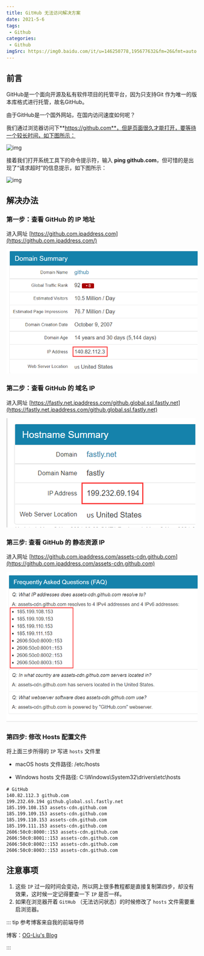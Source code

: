 ```yaml
---
title: GitHub 无法访问解决方案
date: 2021-5-6
tags:
 - Github
categories:
 - Github
imgSrc: https://img0.baidu.com/it/u=146250778,195677632&fm=26&fmt=auto
---
```

## 前言

GitHub是一个面向开源及私有软件项目的托管平台，因为只支持Git 作为唯一的版本库格式进行托管，故名GitHub。

由于GitHub是一个国外网站，在国内访问速度如何呢？

我们通过浏览器访问下**https://github.com**，但是页面很久才能打开，要等待一个较长时间，如下图所示：

![img](https://t10.baidu.com/it/u=2785834992,1999419868&fm=173&app=25&f=JPEG?w=639&h=341&s=58A43D720B2345240CD5C1DA0000C0B2)

接着我们打开系统工具下的命令提示符，输入 **ping github.com**，但可惜的是出现了“请求超时”的信息提示，如下图所示：

![img](https://t12.baidu.com/it/u=1203856823,3048098343&fm=173&app=25&f=JPEG?w=640&h=324&s=837471821DCA3F454050B407000080C3)

## 解决办法

### 第一步：查看 GitHub 的 IP 地址

进入网址 [https://github.com.ipaddress.com](https://github.com.ipaddress.com/)

![](https://github.com/anderkl/image-host/blob/master/image-20211108133927058.png?raw=true)

### 第二步：查看 GitHub 的 域名 IP

进入网址 [https://fastly.net.ipaddress.com/github.global.ssl.fastly.net](https://fastly.net.ipaddress.com/github.global.ssl.fastly.net)

![](https://github.com/anderkl/image-host/blob/master/image-20211108134027411.png?raw=true)

### 第三步: 查看 GitHub 的 静态资源 IP

进入网址 [https://github.com.ipaddress.com/assets-cdn.github.com](https://github.com.ipaddress.com/assets-cdn.github.com)

![](https://github.com/anderkl/image-host/blob/master/image-20211108134125425.png?raw=true)

### 第四步: 修改 Hosts 配置文件

将上面三步所得的 `IP` 写进 `hosts` 文件里

- macOS hosts 文件路径: /etc/hosts

- Windows hosts 文件路径: C:\Windows\System32\drivers\etc\hosts

```
# GitHub
140.82.112.3 github.com
199.232.69.194 github.global.ssl.fastly.net
185.199.108.153 assets-cdn.github.com
185.199.109.153 assets-cdn.github.com
185.199.110.153 assets-cdn.github.com
185.199.111.153 assets-cdn.github.com
2606:50c0:8000::153 assets-cdn.github.com
2606:50c0:8001::153 assets-cdn.github.com
2606:50c0:8002::153 assets-cdn.github.com
2606:50c0:8003::153 assets-cdn.github.com
```

## 注意事项

1. 这些 `IP` 过一段时间会变动，所以网上很多教程都是直接复制第四步，却没有效果，这时候一定记得要查一下 `IP` 是否一样。
2. 如果在浏览器开着 `GitHub` （无法访问状态）的时候修改了 `hosts` 文件需要重启浏览器。

::: tip 参考博客来自我的前端导师

博客：[OG-Liu's Blog](https://ogliu.com/)

:::


